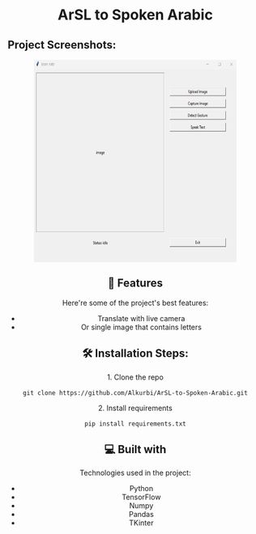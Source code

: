 <h1 align="center" id="title">ArSL to Spoken Arabic</h1>

<h2>Project Screenshots:</h2>


<div align='center'> <img align='center' src="https://github.com/Alkurbi/ArSL-to-Spoken-Arabic/blob/main/gui.png" alt="project-screenshot" width="400" height="400/"> <div/>
  
  
<h2>🧐 Features</h2>

Here're some of the project's best features:

*   Translate with live camera
*   Or single image that contains letters

<h2>🛠️ Installation Steps:</h2>

<p>1. Clone the repo</p>

```
git clone https://github.com/Alkurbi/ArSL-to-Spoken-Arabic.git
```

<p>2. Install requirements</p>

```
pip install requirements.txt
```

  
  
<h2>💻 Built with</h2>

Technologies used in the project:

*   Python
*   TensorFlow
*   Numpy
*   Pandas
*   TKinter
